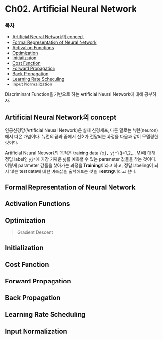 # Ch02. Artificial Neural Network

### 목차

- [Artificial Neural Network의 concept](#Artificial-Neural-Network의-concept)
- [Formal Representation of Neural Network](#Formal-Representation-of-Neural-Network)
- [Activation Functions](#Activation-Functions)
- [Optimization](#Optimization)
- [Initialization](#Initialization)
- [Cost Function](#Cost-Function)
- [Forward Propagation](#Forward-Propagation)
- [Back Propagation](#Back-Propagation)
- [Learning Rate Scheduling](#Learning-Rate-Scheduling)
- [Input Normalization](#Input-Normalization)


Discriminant Function을 기반으로 하는 Artificial Neural Network에 대해 공부하자.

## Artificial Neural Network의 concept

인공신경망(Artificial Neural Network)은 실제 신경세포, 다른 말로는 뉴런(neuron)에서 따온 개념이다.
뉴런의 끝과 끝에서 신호가 전달되는 과정을 다음과 같이 모델링한 것이다.<br>

<!--이미지-->

Artificial Neural Network의 목적은 training data `{xj, yj*}`(j=1,2,...,M)에 대해 정답 label인 `yj*`에 가장 가까운 yj를 예측할 수 있는 parameter 값들을 찾는 것이다. 이렇게 parameter 값들을 찾아가는 과정을 **Training**이라고 하고, 정답 labeling이 되지 않은 test data에 대한 예측값을 출력해보는 것을 **Testing**이라고 한다.

## Formal Representation of Neural Network

## Activation Functions

## Optimization

> Gradient Descent

## Initialization

## Cost Function

## Forward Propagation

## Back Propagation

## Learning Rate Scheduling

## Input Normalization
